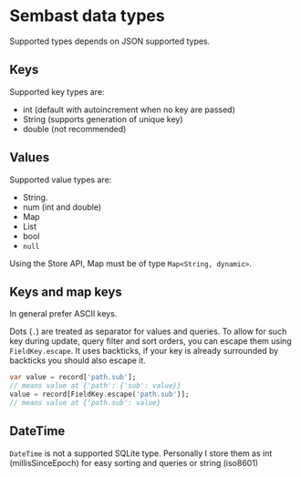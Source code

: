 # Sembast data types

Supported types depends on JSON supported types.

## Keys

Supported key types are:
- int (default with autoincrement when no key are passed)
- String (supports generation of unique key)
- double (not recommended)


## Values

Supported value types are:
- String.
- num (int and double)
- Map
- List
- bool
- `null`

Using the Store API, Map must be of type `Map<String, dynamic>`.

## Keys and map keys

In general prefer ASCII keys.

Dots (`.`) are treated as separator for values and queries. To allow for such key during update, query filter and sort
orders, you can escape them using `FieldKey.escape`. It uses backticks, if your key is already surrounded by backticks
you should also escape it. 

```dart
var value = record['path.sub'];
// means value at {'path': {'sub': value}}
value = record[FieldKey.escape('path.sub')];
// means value at {'path.sub': value}
```

## DateTime

`DateTime` is not a supported SQLite type. Personally I store them as 
int (millisSinceEpoch) for easy sorting and queries or string (iso8601)